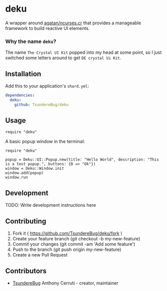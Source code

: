 # deku

A wrapper around [agatan/ncurses.cr](https://github.com/agatan/ncurses.cr) that
provides a manageable framework to build reactive UI elements.

### Why the name `deku`?

The name `The Crystal UI Kit` popped into my head at some point, so I just
switched some letters around to get `DE crystal Ui Kit`.

## Installation

Add this to your application's `shard.yml`:

```yaml
dependencies:
  deku:
    github: TsundereBug/deku
```

## Usage

```crystal
require "deku"
```

A basic popup window in the terminal:

```crystal
require "deku"

popup = Deku::UI::Popup.new(title: "Hello World", description: "This is a test popup.", buttons: {0 => "Ok"})
window = Deku::Window.init
window.add(popup)
window.run
```

## Development

TODO: Write development instructions here

## Contributing

1. Fork it ( https://github.com/TsundereBug/deku/fork )
2. Create your feature branch (git checkout -b my-new-feature)
3. Commit your changes (git commit -am 'Add some feature')
4. Push to the branch (git push origin my-new-feature)
5. Create a new Pull Request

## Contributors

- [TsundereBug](https://github.com/TsundereBug) Anthony Cerruti - creator, maintainer
